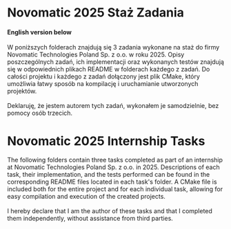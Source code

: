 # Novomatic 2025 Staż Zadania
#### English version below
W poniższych folderach znajdują się 3 zadania wykonane na staż do firmy Novomatic Technologies Poland Sp. z o.o. w roku 2025. Opisy poszczególnych zadań, ich implementacji oraz wykonanych testów znajdują się w odpowiednich plikach README w folderach każdego z zadań. Do całości projektu i każdego z zadań dołączony jest plik CMake, który umożliwia łatwy sposób na kompilację i uruchamianie utworzonych projektów.<br><br>
Deklaruję, że jestem autorem tych zadań, wykonałem je samodzielnie, bez pomocy osób trzecich.

# Novomatic 2025 Internship Tasks
The following folders contain three tasks completed as part of an internship at Novomatic Technologies Poland Sp. z o.o. in 2025. Descriptions of each task, their implementation, and the tests performed can be found in the corresponding README files located in each task's folder. A CMake file is included both for the entire project and for each individual task, allowing for easy compilation and execution of the created projects.<br><br>
I hereby declare that I am the author of these tasks and that I completed them independently, without assistance from third parties.